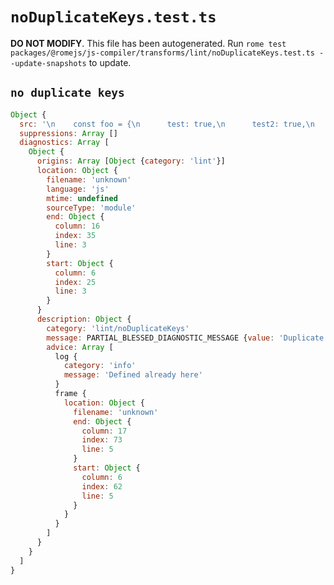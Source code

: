 # `noDuplicateKeys.test.ts`

**DO NOT MODIFY**. This file has been autogenerated. Run `rome test packages/@romejs/js-compiler/transforms/lint/noDuplicateKeys.test.ts --update-snapshots` to update.

## `no duplicate keys`

```javascript
Object {
  src: '\n    const foo = {\n      test: true,\n      test2: true,\n      test: false,\n    }\n\n    // mark const as used\n    console.log(foo);\n    '
  suppressions: Array []
  diagnostics: Array [
    Object {
      origins: Array [Object {category: 'lint'}]
      location: Object {
        filename: 'unknown'
        language: 'js'
        mtime: undefined
        sourceType: 'module'
        end: Object {
          column: 16
          index: 35
          line: 3
        }
        start: Object {
          column: 6
          index: 25
          line: 3
        }
      }
      description: Object {
        category: 'lint/noDuplicateKeys'
        message: PARTIAL_BLESSED_DIAGNOSTIC_MESSAGE {value: 'Duplicate key <emphasis>test</emphasis>'}
        advice: Array [
          log {
            category: 'info'
            message: 'Defined already here'
          }
          frame {
            location: Object {
              filename: 'unknown'
              end: Object {
                column: 17
                index: 73
                line: 5
              }
              start: Object {
                column: 6
                index: 62
                line: 5
              }
            }
          }
        ]
      }
    }
  ]
}
```
